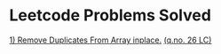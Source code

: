 # Leetcode Problems Solved
[1) Remove Duplicates From Array inplace.](https://github.com/TheBMPatil/DSAPractice/blob/main/src/LeetCode/RemoveDuplicates.java) [(q.no. 26 LC)](https://leetcode.com/problems/remove-duplicates-from-sorted-array/description/?envType=problem-list-v2&envId=array&difficulty=EASY)
